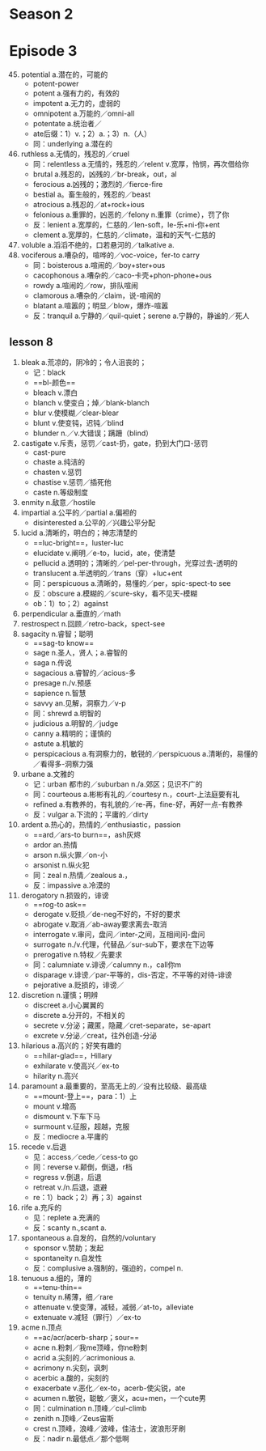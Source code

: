 # Season 2
# Episode 3

45. potential a.潜在的，可能的
    - potent-power
    - potent a.强有力的，有效的
    - impotent a.无力的，虚弱的
    - omnipotent a.万能的／omni-all
    - potentate a.统治者／
    - ate后缀：1）v.；2）a.；3）n.（人）
    - 同：underlying a.潜在的
46. ruthless a.无情的，残忍的／cruel
    - 同：relentless a.无情的，残忍的／relent v.宽厚，怜悯，再次借给你
    - brutal a.残忍的，凶残的／br-break，out，al
    - ferocious a.凶残的；激烈的／fierce-fire
    - bestial a。畜生般的，残忍的／beast
    - atrocious a.残忍的／at+rock+ious
    - felonious a.重罪的，凶恶的／felony n.重罪（crime），罚了你
    - 反：lenient a.宽厚的，仁慈的／len-soft，le-乐+ni-你+ent
    - clement a.宽厚的，仁慈的／climate，温和的天气-仁慈的
47. voluble a.滔滔不绝的，口若悬河的／talkative a.
48. vociferous a.嘈杂的，喧哗的／voc-voice，fer-to carry
    - 同：boisterous a.喧闹的／boy+ster+ous
    - cacophonous a.嘈杂的／caco-卡壳+phon-phone+ous
    - rowdy a.喧闹的／row，排队喧闹
    - clamorous a.嘈杂的／claim，说-喧闹的
    - blatant a.喧嚣的；明显／blow，爆炸-喧嚣
    - 反：tranquil a.宁静的／quil-quiet；serene a.宁静的，静谧的／死人

## lesson 8

1. bleak a.荒凉的，阴冷的；令人沮丧的；
    - 记：black
    - ==bl-颜色==
    - bleach v.漂白
    - blanch v.使变白；焯／blank-blanch
    - blur v.使模糊／clear-blear
    - blunt v.使变钝，迟钝／blind
    - blunder n.／v.大错误；蹒跚（blind）
2. castigate v.斥责，惩罚／cast-扔，gate，扔到大门口-惩罚
    - cast-pure
    - chaste a.纯洁的
    - chasten v.惩罚
    - chastise v.惩罚／插死他
    - caste n.等级制度
3. enmity n.敌意／hostile
4. impartial a.公平的／partial a.偏袒的
    - disinterested a.公平的／兴趣公平分配
5. lucid a.清晰的，明白的；神志清楚的
    - ==luc-bright==，luster-luc
    - elucidate v.阐明／e-to，lucid，ate，使清楚
    - pellucid a.透明的；清晰的／pel-per-through，光穿过去-透明的
    - translucent a.半透明的／trans（穿）+luc+ent
    - 同：perspicuous a.清晰的，易懂的／per，spic-spect-to see
    - 反：obscure a.模糊的／scure-sky，看不见天-模糊
    - ob：1）to；2）against
6. perpendicular a.垂直的／math
7. restrospect n.回顾／retro-back，spect-see
8. sagacity n.睿智；聪明
    - ==sag-to know==
    - sage n.圣人，贤人；a.睿智的
    - saga n.传说
    - sagacious a.睿智的／acious-多
    - presage n./v.预感
    - sapience n.智慧
    - savvy an.见解，洞察力／v-p
    - 同：shrewd a.明智的
    - judicious a.明智的／judge
    - canny a.精明的；谨慎的
    - astute a.机敏的
    - perspicacious a.有洞察力的，敏锐的／perspicuous a.清晰的，易懂的／看得多-洞察力强
9. urbane a.文雅的
    - 记：urban 都市的／suburban n./a.郊区；见识不广的
    - 同：courteous a.彬彬有礼的／courtesy n.，court-上法庭要有礼
    - refined a.有教养的，有礼貌的／re-再，fine-好，再好一点-有教养
    - 反：vulgar a.下流的；平庸的／dirty
10. ardent a.热心的，热情的／enthusiastic，passion
    - ==ard／ars-to burn==，ash灰烬
    - ardor an.热情
    - arson n.纵火罪／on-小
    - arsonist n.纵火犯
    - 同：zeal n.热情／zealous a.，
    - 反：impassive a.冷漠的
11. derogatory n.损毁的，诽谤
    - ==rog-to ask==
    - derogate v.贬损／de-neg不好的，不好的要求
    - abrogate v.取消／ab-away要求离去-取消
    - interrogate v.审问，盘问／inter-之间，互相间问-盘问
    - surrogate n./v.代理，代替品／sur-sub下，要求在下边等
    - prerogative n.特权／先要求
    - 同：calumniate v.诽谤／calumny n.，call你m
    - disparage v.诽谤／par-平等的，dis-否定，不平等的对待-诽谤
    - pejorative a.贬损的，诽谤／
12. discretion n.谨慎；明辨
    - discreet a.小心翼翼的
    - discrete a.分开的，不相关的
    - secrete v.分泌；藏匿，隐藏／cret-separate，se-apart
    - excrete v.分泌／creat，往外创造-分泌
13. hilarious a.高兴的；好笑有趣的
    - ==hilar-glad==，Hillary
    - exhilarate v.使高兴／ex-to
    - hilarity n.高兴
14. paramount a.最重要的，至高无上的／没有比较级、最高级
    - ==mount-登上==，para：1）上
    - mount v.增高
    - dismount v.下车下马
    - surmount v.征服，超越，克服
    - 反：mediocre a.平庸的
15. recede v.后退
    - 见：access／cede／cess-to go
    - 同：reverse v.颠倒，倒退，r档
    - regress v.倒退，后退
    - retreat v./n.后退，退避
    - re：1）back；2）再；3）against
16. rife a.充斥的
    - 见：replete a.充满的
    - 反：scanty n.,scant a.
17. spontaneous a.自发的，自然的/voluntary
    - sponsor v.赞助；发起
    - spontaneity n.自发性
    - 反：complusive a.强制的，强迫的，compel n.
18. tenuous a.细的，薄的
    - ==tenu-thin==
    - tenuity n.稀薄，细／rare
    - attenuate v.使变薄，减轻，减弱／at-to，alleviate
    - extenuate v.减轻（罪行）／ex-to
19. acme n.顶点
    - ==ac/acr/acerb-sharp；sour==
    - acne n.粉刺／我me顶峰，你ne粉刺
    - acrid a.尖刻的／acrimonious a.
    - acrimony n.尖刻，讽刺
    - acerbic a.酸的，尖刻的
    - exacerbate v.恶化／ex-to，acerb-使尖锐，ate
    - acumen n.敏锐，聪敏／褒义，acu+men，一个cute男
    - 同：culmination n.顶峰／cul-climb
    - zenith n.顶峰／Zeus宙斯
    - crest n.顶峰，浪峰／波峰，佳洁士，波浪形牙刷
    - 反：nadir n.最低点／那个低啊
